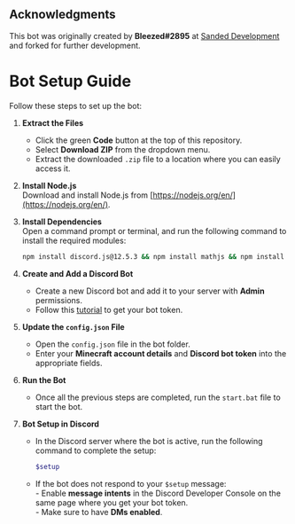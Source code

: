 ## Acknowledgments

This bot was originally created by **Bleezed#2895** at [Sanded Development](https://discord.gg/B3e2aTkPCj) and forked for further development.


# Bot Setup Guide

Follow these steps to set up the bot:

1. **Extract the Files**  
   - Click the green **Code** button at the top of this repository.  
   - Select **Download ZIP** from the dropdown menu.  
   - Extract the downloaded `.zip` file to a location where you can easily access it.

2. **Install Node.js**  
   Download and install Node.js from [https://nodejs.org/en/](https://nodejs.org/en/).

3. **Install Dependencies**  
   Open a command prompt or terminal, and run the following command to install the required modules:  
   ```bash
   npm install discord.js@12.5.3 && npm install mathjs && npm install mineflayer && npm install mineflayer-tps && npm install moment && npm install ms@2.1.3
   ```

4. **Create and Add a Discord Bot**  
   - Create a new Discord bot and add it to your server with **Admin** permissions.  
   - Follow this [tutorial](https://www.technobezz.com/how-to-get-a-discord-bot-token/) to get your bot token.

5. **Update the `config.json` File**  
   - Open the `config.json` file in the bot folder.
   - Enter your **Minecraft account details** and **Discord bot token** into the appropriate fields.

6. **Run the Bot**  
   - Once all the previous steps are completed, run the `start.bat` file to start the bot.

7. **Bot Setup in Discord**  
   - In the Discord server where the bot is active, run the following command to complete the setup:  
     ```bash
     $setup
     ``` 
    - If the bot does not respond to your `$setup` message:  
           - Enable **message intents** in the Discord Developer Console on the same page where you get your bot token.  
           - Make sure to have **DMs enabled**.



